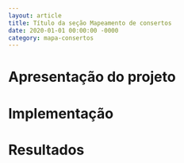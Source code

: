 ```yaml
---
layout: article
title: Título da seção Mapeamento de consertos
date: 2020-01-01 00:00:00 -0000
category: mapa-consertos
---
```


# Apresentação do projeto

# Implementação

# Resultados
